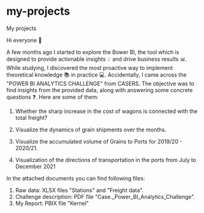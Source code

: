 # my-projects
My projects

Hi everyone 👋

A few months ago I started to explore the Bower BI, the tool which is designed to provide actionable insights 💡 and drive business results 📊.
While studying, I discovered the most proactive way to implement theoretical knowledge 📚 in practice 💻.
Accidentally, I came across the "POWER BI ANALYTICS CHALLENGE" from CASERS. The objective was to find insights from the provided data, along with answering some concrete questions ❓. Here are some of them:

1) Whether the sharp increase in the cost of wagons is connected with the total freight?

2) Visualize the dynamics of grain shipments over the months.

3) Visualize the accumulated volume of Grains to Ports for 2019/20 - 2020/21.

4) Visualization of the directions of transportation in the ports from July to December 2021

In the attached documents you can find following files:

1) Raw data: XLSX files "Stations" and "Freight data".
2) Challenge description: PDF file "Case._Power_BI_Analytics_Challenge".
3) My Report: PBIX file "Kernel"
